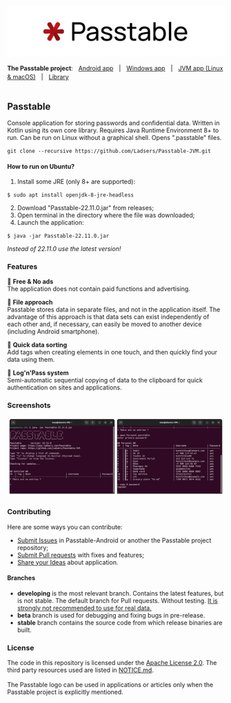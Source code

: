 ![cover](https://github.com/Ladsers/Passtable-JVM/raw/developing/.github/readme/github_readme_cover.png)

**The Passtable project**:ㅤ[Android app](https://github.com/Ladsers/Passtable-Android)ㅤ|ㅤ[Windows app](https://github.com/Ladsers/Passtable-for-Windows)ㅤ|ㅤ<ins>JVM app (Linux & macOS)</ins>ㅤ|ㅤ[Library](https://github.com/Ladsers/Passtable-Lib)
</br></br>


## Passtable
Console application for storing passwords and confidential data. Written in Kotlin using its own core library. Requires Java Runtime Environment 8+ to run. Can be run on Linux without a graphical shell. Opens ".passtable" files.

```
git clone --recursive https://github.com/Ladsers/Passtable-JVM.git
```
#### How to run on Ubuntu?
1. Install some JRE (only 8+ are supported):
```
$ sudo apt install openjdk-8-jre-headless
```
2. Download "Passtable-22.11.0.jar" from releases;
3. Open terminal in the directory where the file was downloaded;
4. Launch the application:
```
$ java -jar Passtable-22.11.0.jar 
```
*Instead of 22.11.0 use the latest version!*

### Features
🔸 **Free & No ads** </br>
The application does not contain paid functions and advertising.

🔸 **File approach** </br>
Passtable stores data in separate files, and not in the application itself. The advantage of this approach is that data sets can exist independently of each other and, if necessary, can easily be moved to another device (including Android smartphone).

🔸 **Quick data sorting** </br>
Add tags when creating elements in one touch, and then quickly find your data using them.

🔸 **Log'n'Pass system** </br>
Semi-automatic sequential copying of data to the clipboard for quick authentication on sites and applications.

### Screenshots
![screenshot](https://github.com/Ladsers/Passtable-JVM/raw/developing/.github/readme/github_ubuntu.png)

### Contributing
Here are some ways you can contribute:
+ [Submit Issues](https://github.com/Ladsers/Passtable-JVM/issues/new/choose) in Passtable-Android or another the Passtable project repository;
+ [Submit Pull requests](https://github.com/Ladsers/Passtable-JVM/pulls) with fixes and features;
+ [Share your Ideas](https://github.com/Ladsers/Passtable-JVM/discussions/categories/ideas) about application.

#### Branches
+ **developing** is the most relevant branch. Contains the latest features, but is not stable. The default branch for Pull requests. Without testing. <ins>It is strongly not recommended to use for real data.</ins>
+ **beta** branch is used for debugging and fixing bugs in pre-release.
+ **stable** branch contains the source code from which release binaries are built.

### License
The code in this repository is licensed under the [Apache License 2.0](https://github.com/Ladsers/Passtable-JVM/blob/developing/LICENSE.md). The third party resources used are listed in [NOTICE.md](https://github.com/Ladsers/Passtable-JVM/blob/developing/NOTICE.md).
</br></br>
The Passtable logo can be used in applications or articles only when the Passtable project is explicitly mentioned.
